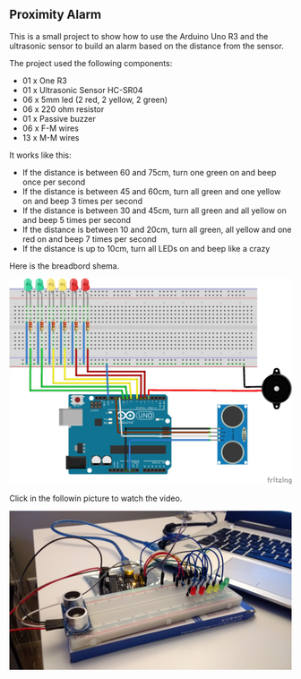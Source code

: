 ## Proximity Alarm

This is a small project to show how to use the Arduino Uno R3 and the ultrasonic sensor to build an alarm based on the distance from the sensor.

The project used the following components:

- 01 x One R3
- 01 x Ultrasonic Sensor HC-SR04
- 06 x 5mm led (2 red, 2 yellow, 2 green)
- 06 x 220 ohm resistor
- 01 x Passive buzzer
- 06 x F-M wires
- 13 x M-M wires

It works like this:

- If the distance is between 60 and 75cm, turn one green on and beep once per second
- If the distance is between 45 and 60cm, turn all green and one yellow on and beep 3 times per second
- If the distance is between 30 and 45cm, turn all green and all yellow on and beep 5 times per second
- If the distance is between 10 and 20cm, turn all green, all yellow and one red on and beep 7 times per second
- If the distance is up to 10cm, turn all LEDs on and beep like a crazy

Here is the breadbord shema.

![breadboard schema](https://raw.githubusercontent.com/jjocenio/arduino/master/prox_alarm/prox_alarm_bb.jpg)

Click in the followin picture to watch the video.

[![Watch the video](https://raw.githubusercontent.com/jjocenio/arduino/master/prox_alarm/picture.jpg)](https://youtu.be/APMYM2LCBTI)